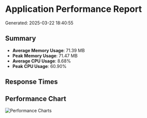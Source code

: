 # Application Performance Report

Generated: 2025-03-22 18:40:55

## Summary

- **Average Memory Usage**: 71.39 MB
- **Peak Memory Usage**: 71.47 MB
- **Average CPU Usage**: 8.68%
- **Peak CPU Usage**: 60.90%

## Response Times


## Performance Chart

![Performance Charts](performance_charts.png)
